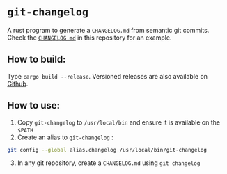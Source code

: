 # `git-changelog`

A rust program to generate a `CHANGELOG.md` from semantic git commits. Check the
[`CHANGELOG.md`](CHANGELOG.md) in this repository for an example.

## How to build:

Type `cargo build --release`. Versioned releases are also available on [Github](https://github.com/fboulnois/git-changelog/releases).

## How to use:

1. Copy `git-changelog` to `/usr/local/bin` and ensure it is available on the `$PATH`
2. Create an alias to `git-changelog` :

```sh
git config --global alias.changelog /usr/local/bin/git-changelog
```

3. In any git repository, create a `CHANGELOG.md` using `git changelog`
